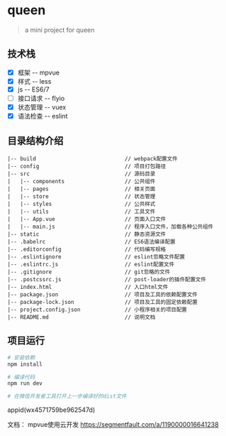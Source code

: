 # queen

> a mini project for queen

## 技术栈
- [x] 框架 -- mpvue
- [x] 样式 -- less
- [x] js -- ES6/7
- [ ] 接口请求 -- flyio
- [x] 状态管理 -- vuex
- [x] 语法检查 -- eslint

## 目录结构介绍 ##
	|-- build                            // webpack配置文件
	|-- config                           // 项目打包路径
	|-- src                              // 源码目录
	|   |-- components                   // 公共组件
	|   |-- pages                        // 相关页面
	|   |-- store                        // 状态管理
	|   |-- styles                       // 公共样式
	|   |-- utils                        // 工具文件
	|   |-- App.vue                      // 页面入口文件
	|   |-- main.js                      // 程序入口文件，加载各种公共组件
	|-- static                           // 静态资源文件
	|-- .babelrc                         // ES6语法编译配置
	|-- .editorconfig                    // 代码编写规格
	|-- .eslintignore                    // eslint忽略文件配置
	|-- .eslintrc.js                     // eslint配置文件
	|-- .gitignore                       // git忽略的文件
	|-- .postcssrc.js                    // post-loader的插件配置文件
	|-- index.html                       // 入口html文件
	|-- package.json                     // 项目及工具的依赖配置文件
	|-- package-lock.json                // 项目及工具的固定依赖配置
	|-- project.config.json              // 小程序相关的项目配置
	|-- README.md                        // 说明文档

## 项目运行

``` bash
# 安装依赖
npm install

# 编译代码
npm run dev

# 在微信开发者工具打开上一步编译好的dist文件

```
appid(wx4571759be962547d)

文档：
	mpvue使用云开发   https://segmentfault.com/a/1190000016641238   